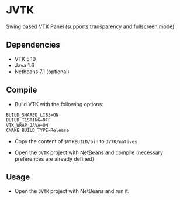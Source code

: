 JVTK
====

Swing based [VTK](http://www.vtk.org/) Panel (supports transparency and fullscreen mode)

## Dependencies

- VTK 5.10
- Java 1.6
- Netbeans 7.1 (optional)

## Compile

- Build VTK with the following options:

```
BUILD_SHARED_LIBS=ON
BUILD_TESTING=OFF
VTK_WRAP_JAVA=ON
CMAKE_BUILD_TYPE=Release
```

- Copy the content of `$VTKBUILD/bin` to `JVTK/natives`

- Open the `JVTK` project with NetBeans and compile (necessary preferences are already defined)


## Usage

- Open the `JVTK` project with NetBeans and run it.